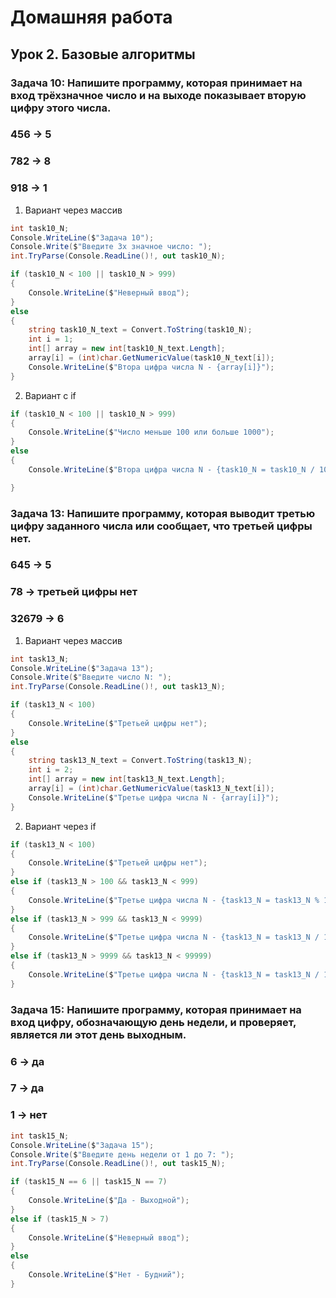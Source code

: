 # Домашняя работа 
## Урок 2. Базовые алгоритмы


### Задача 10: Напишите программу, которая принимает на вход трёхзначное число и на выходе показывает вторую цифру этого числа.

### 456 -> 5
### 782 -> 8
### 918 -> 1
1. Вариант через массив
```C#
int task10_N;
Console.WriteLine($"Задача 10");
Console.Write($"Введите 3х значное число: ");
int.TryParse(Console.ReadLine()!, out task10_N);

if (task10_N < 100 || task10_N > 999)
{
    Console.WriteLine($"Неверный ввод");
}
else
{
    string task10_N_text = Convert.ToString(task10_N);
    int i = 1;
    int[] array = new int[task10_N_text.Length];
    array[i] = (int)char.GetNumericValue(task10_N_text[i]);
    Console.WriteLine($"Втора цифра числа N - {array[i]}");
}
```
2. Вариант с if
```C#
if (task10_N < 100 || task10_N > 999)
{
    Console.WriteLine($"Число меньше 100 или больше 1000");
}
else
{
    Console.WriteLine($"Втора цифра числа N - {task10_N = task10_N / 10 % 10}");

}
```



### Задача 13: Напишите программу, которая выводит третью цифру заданного числа или сообщает, что третьей цифры нет.
### 645 -> 5
### 78 -> третьей цифры нет
### 32679 -> 6
1. Вариант через массив
```C#
int task13_N;
Console.WriteLine($"Задача 13");
Console.Write($"Введите число N: ");
int.TryParse(Console.ReadLine()!, out task13_N);

if (task13_N < 100)
{
    Console.WriteLine($"Третьей цифры нет");
}
else
{
    string task13_N_text = Convert.ToString(task13_N);
    int i = 2;
    int[] array = new int[task13_N_text.Length];
    array[i] = (int)char.GetNumericValue(task13_N_text[i]);
    Console.WriteLine($"Третье цифра числа N - {array[i]}");
}
```
2. Вариант через if
```C#
if (task13_N < 100)
{
    Console.WriteLine($"Третьей цифры нет");
}
else if (task13_N > 100 && task13_N < 999)
{
    Console.WriteLine($"Третье цифра числа N - {task13_N = task13_N % 10}");
}
else if (task13_N > 999 && task13_N < 9999)
{
    Console.WriteLine($"Третье цифра числа N - {task13_N = task13_N / 10 % 10}");
}
else if (task13_N > 9999 && task13_N < 99999)
{
    Console.WriteLine($"Третье цифра числа N - {task13_N = task13_N / 100 % 10}");
}
```

### Задача 15: Напишите программу, которая принимает на вход цифру, обозначающую день недели, и проверяет, является ли этот день выходным.

### 6 -> да
### 7 -> да
### 1 -> нет
```C#
int task15_N;
Console.WriteLine($"Задача 15");
Console.Write($"Введите день недели от 1 до 7: ");
int.TryParse(Console.ReadLine()!, out task15_N);

if (task15_N == 6 || task15_N == 7)
{
    Console.WriteLine($"Да - Выходной");
}
else if (task15_N > 7)
{
    Console.WriteLine($"Неверный ввод");
}
else
{
    Console.WriteLine($"Нет - Будний");
}
```